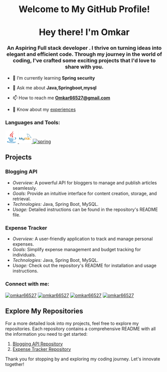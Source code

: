 <h1 align="center"> Welcome to My GitHub Profile!</h1>

<h1 align="center">Hey there! I'm Omkar</h1>
<h3 align="center">An Aspiring Full stack developer . I thrive on turning ideas into elegant and efficient code. Through my journey in the world of coding, I've crafted some exciting projects that I'd love to share with you.</h3>

- 🌱 I’m currently learning **Spring security**

- 💬 Ask me about **Java,Springboot,mysql**

- 📫 How to reach me **Omkar66527@gmail.com**

- 📄 Know about my [experiences](https://docs.google.com/document/d/1eO3w-CQXmhg8CHa9-7R3WxEErKHZEUXksvbFCKEk4Go/edit)
  
<h3 align="left">Languages and Tools:</h3>
<p align="left"> <a href="https://www.java.com" target="_blank" rel="noreferrer"> <img src="https://raw.githubusercontent.com/devicons/devicon/master/icons/java/java-original.svg" alt="java" width="40" height="40"/> </a> <a href="https://www.mysql.com/" target="_blank" rel="noreferrer"> <img src="https://raw.githubusercontent.com/devicons/devicon/master/icons/mysql/mysql-original-wordmark.svg" alt="mysql" width="40" height="40"/> </a> <a href="https://spring.io/" target="_blank" rel="noreferrer"> <img src="https://www.vectorlogo.zone/logos/springio/springio-icon.svg" alt="spring" width="40" height="40"/> </a> </p>


## Projects

### Blogging API

- *Overview:* A powerful API for bloggers to manage and publish articles seamlessly.
- *Goals:* Provide an intuitive interface for content creation, storage, and retrieval.
- *Technologies:* Java, Spring Boot, MySQL.
- *Usage:* Detailed instructions can be found in the repository's README file.

### Expense Tracker

- *Overview:* A user-friendly application to track and manage personal expenses.
- *Goals:* Simplify expense management and budget tracking for individuals.
- *Technologies:* Java, Spring Boot, MySQL.
- *Usage:* Check out the repository's README for installation and usage instructions.

<h3 align="left">Connect with me:</h3>
<p align="left">
<a href="https://linkedin.com/in/omkar66527" target="blank"><img align="center" src="https://raw.githubusercontent.com/rahuldkjain/github-profile-readme-generator/master/src/images/icons/Social/linked-in-alt.svg" alt="omkar66527" height="30" width="40" /></a>
<a href="https://kaggle.com/omkar66527" target="blank"><img align="center" src="https://raw.githubusercontent.com/rahuldkjain/github-profile-readme-generator/master/src/images/icons/Social/kaggle.svg" alt="omkar66527" height="30" width="40" /></a>
<a href="https://www.hackerrank.com/omkar66527" target="blank"><img align="center" src="https://raw.githubusercontent.com/rahuldkjain/github-profile-readme-generator/master/src/images/icons/Social/hackerrank.svg" alt="omkar66527" height="30" width="40" /></a>
<a href="https://www.leetcode.com/omkar66527" target="blank"><img align="center" src="https://raw.githubusercontent.com/rahuldkjain/github-profile-readme-generator/master/src/images/icons/Social/leet-code.svg" alt="omkar66527" height="30" width="40" /></a>
</p>


## Explore My Repositories

For a more detailed look into my projects, feel free to explore my repositories. Each repository contains a comprehensive README with all the information you need to get started:

1. [Blogging API Repository](https://github.com/Omkar6627/BlogPost)
2. [Expense Tracker Repository](https://github.com/Omkar6627/ExpenseTracker)
   
Thank you for stopping by and exploring my coding journey. Let's innovate together!
